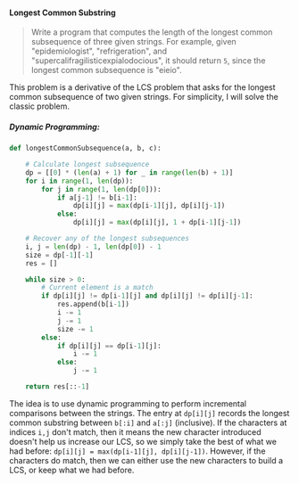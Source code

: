 #### Longest Common Substring

> Write a program that computes the length of the longest common subsequence of three given strings. For example, given "epidemiologist", "refrigeration", and "supercalifragilisticexpialodocious", it should return `5`, since the longest common subsequence is "eieio".

This problem is a derivative of the LCS problem that asks for the longest common subsequence of two given strings. For simplicity, I will solve the classic problem.

##### Dynamic Programming:

```py
def longestCommonSubsequence(a, b, c):

    # Calculate longest subsequence
    dp = [[0] * (len(a) + 1) for _ in range(len(b) + 1)]
    for i in range(1, len(dp)):
        for j in range(1, len(dp[0])):
            if a[j-1] != b[i-1]:
                dp[i][j] = max(dp[i-1][j], dp[i][j-1])
            else:
                dp[i][j] = max(dp[i][j], 1 + dp[i-1][j-1])

    # Recover any of the longest subsequences
    i, j = len(dp) - 1, len(dp[0]) - 1
    size = dp[-1][-1]
    res = []

    while size > 0:
        # Current element is a match
        if dp[i][j] != dp[i-1][j] and dp[i][j] != dp[i][j-1]:
            res.append(b[i-1])
            i -= 1
            j -= 1
            size -= 1
        else:
            if dp[i][j] == dp[i-1][j]:
                i -= 1
            else:
                j -= 1

    return res[::-1]
```

The idea is to use dynamic programming to perform incremental comparisons between the strings. The entry at `dp[i][j]` records the longest common substring between `b[:i]` and `a[:j]` \(inclusive\). If the characters at indices `i,j` don't match, then it means the new character introduced doesn't help us increase our LCS, so we simply take the best of what we had before: `dp[i][j] = max(dp[i-1][j], dp[i][j-1])`. However, if the characters do match, then we can either use the new characters to build a LCS, or keep what we had before. 



